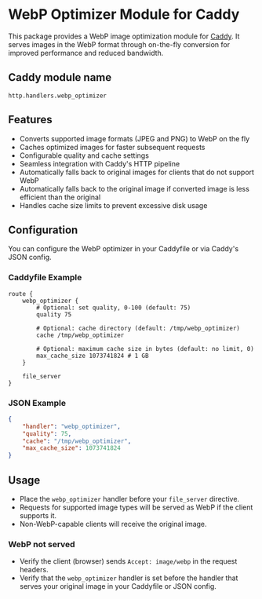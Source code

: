 WebP Optimizer Module for Caddy
===============================

This package provides a WebP image optimization module for [Caddy](https://github.com/caddyserver/caddy). It serves images in the WebP format through on-the-fly conversion for improved performance and reduced bandwidth.

## Caddy module name

```
http.handlers.webp_optimizer
```

## Features

- Converts supported image formats (JPEG and PNG) to WebP on the fly
- Caches optimized images for faster subsequent requests
- Configurable quality and cache settings
- Seamless integration with Caddy's HTTP pipeline
- Automatically falls back to original images for clients that do not support WebP
- Automatically falls back to the original image if converted image is less efficient than the original
- Handles cache size limits to prevent excessive disk usage

## Configuration

You can configure the WebP optimizer in your Caddyfile or via Caddy's JSON config.

### Caddyfile Example

```Caddyfile
route {
    webp_optimizer {
        # Optional: set quality, 0-100 (default: 75)
        quality 75

        # Optional: cache directory (default: /tmp/webp_optimizer)
        cache /tmp/webp_optimizer

        # Optional: maximum cache size in bytes (default: no limit, 0)
        max_cache_size 1073741824 # 1 GB
    }

    file_server
}
```

### JSON Example

```json
{
    "handler": "webp_optimizer",
    "quality": 75,
    "cache": "/tmp/webp_optimizer",
    "max_cache_size": 1073741824
}
```

## Usage

- Place the `webp_optimizer` handler before your `file_server` directive.
- Requests for supported image types will be served as WebP if the client supports it.
- Non-WebP-capable clients will receive the original image.

### WebP not served

- Verify the client (browser) sends `Accept: image/webp` in the request headers.
- Verify that the `webp_optimizer` handler is set before the handler that serves your original image in your Caddyfile or JSON config.
